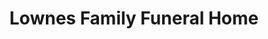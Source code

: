 ---
title: "Lownes Family Funeral Home"
url: /lafayette-hill/lownes-family-funeral-home/
shop: funeral directors
---